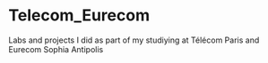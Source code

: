 # Telecom_Eurecom
Labs and projects I did as part of my studiying at Télécom Paris and Eurecom Sophia Antipolis
